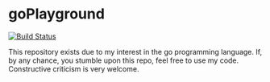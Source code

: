 # goPlayground


[![Build Status](https://api.travis-ci.org/repos/Chrizey91/goPlayground.svg)](https://api.travis-ci.org/repos/Chrizey91/goPlayground)


This repository exists due to my interest in the go programming language. If, by any chance, you stumble upon this repo, feel free to use my code. Constructive criticism is very welcome.
